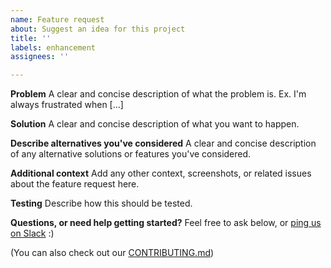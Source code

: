 ```yaml
---
name: Feature request
about: Suggest an idea for this project
title: ''
labels: enhancement
assignees: ''

---
```


**Problem**
A clear and concise description of what the problem is. Ex. I'm always frustrated when [...]

**Solution**
A clear and concise description of what you want to happen.

**Describe alternatives you've considered**
A clear and concise description of any alternative solutions or features you've considered.

**Additional context**
Add any other context, screenshots, or related issues about the feature request here.

**Testing**
Describe how this should be tested.

**Questions, or need help getting started?**
Feel free to ask below, or [ping us on Slack](https://join.slack.com/t/papercups-io/shared_invite/zt-h0c3fxmd-hZi1Zp8~D61S6GD16aMqmg) :)

(You can also check out our [CONTRIBUTING.md](https://github.com/papercups-io/papercups/blob/master/CONTRIBUTING.md))
